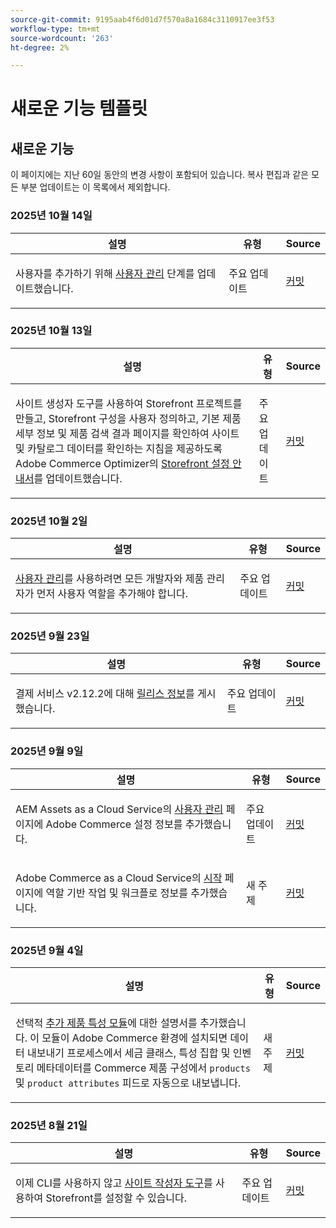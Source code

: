 ```yaml
---
source-git-commit: 9195aab4f6d01d7f570a8a1684c3110917ee3f53
workflow-type: tm+mt
source-wordcount: '263'
ht-degree: 2%

---
```

# 새로운 기능 템플릿

## 새로운 기능

이 페이지에는 지난 60일 동안의 변경 사항이 포함되어 있습니다. 복사 편집과 같은 모든 부분 업데이트는 이 목록에서 제외합니다.

### 2025년 10월 14일

<table style="table-layout:auto;">
  <thead>
    <tr>
      <th>설명</th>
      <th>유형</th>
      <th>Source</th>
    </tr>
  </thead>
  <tbody>
    <tr>
      <td><p>사용자를 추가하기 위해 <a href="https://experienceleague.adobe.com/ko/docs/commerce/cloud-service/user-management">사용자 관리</a> 단계를 업데이트했습니다.</p>
</td>
      <td>
        주요 업데이트
      </td>
      <td><a href="https://github.com/AdobeDocs/commerce.en/commit/4088b88553cbdd328a55f3483b20ea073e6c78b2">커밋</a></td>
    </tr>
  </tbody>
</table>

### 2025년 10월 13일

<table style="table-layout:auto;">
  <thead>
    <tr>
      <th>설명</th>
      <th>유형</th>
      <th>Source</th>
    </tr>
  </thead>
  <tbody>
    <tr>
      <td><p>사이트 생성자 도구를 사용하여 Storefront 프로젝트를 만들고, Storefront 구성을 사용자 정의하고, 기본 제품 세부 정보 및 제품 검색 결과 페이지를 확인하여 사이트 및 카탈로그 데이터를 확인하는 지침을 제공하도록 Adobe Commerce Optimizer의 <a href="https://experienceleague.adobe.com/ko/docs/commerce/optimizer/storefront">Storefront 설정 안내서</a>를 업데이트했습니다.</p>
</td>
      <td>
        주요 업데이트
      </td>
      <td><a href="https://github.com/AdobeDocs/commerce.en/commit/4c2d5fc7ad0febbeef2ff0b8ee3bdec5e9b5710c">커밋</a></td>
    </tr>
  </tbody>
</table>

### 2025년 10월 2일

<table style="table-layout:auto;">
  <thead>
    <tr>
      <th>설명</th>
      <th>유형</th>
      <th>Source</th>
    </tr>
  </thead>
  <tbody>
    <tr>
      <td><p><a href="https://experienceleague.adobe.com/ko/docs/commerce/cloud-service/user-management">사용자 관리</a>를 사용하려면 모든 개발자와 제품 관리자가 먼저 사용자 역할을 추가해야 합니다.</p>
</td>
      <td>
        주요 업데이트
      </td>
      <td><a href="https://github.com/AdobeDocs/commerce.en/commit/e12b4c18cacd43d73ced180a62d7162a745ced56">커밋</a></td>
    </tr>
  </tbody>
</table>

### 2025년 9월 23일

<table style="table-layout:auto;">
  <thead>
    <tr>
      <th>설명</th>
      <th>유형</th>
      <th>Source</th>
    </tr>
  </thead>
  <tbody>
    <tr>
      <td><p>결제 서비스 v2.12.2에 대해 <a href="https://experienceleague.adobe.com/ko/docs/commerce/payment-services/release-notes">릴리스 정보</a>를 게시했습니다.</p>
</td>
      <td>
        주요 업데이트
      </td>
      <td><a href="https://github.com/AdobeDocs/commerce.en/commit/1e5ee370bf91d33f35585d2d64b393fede721ce6">커밋</a></td>
    </tr>
  </tbody>
</table>

### 2025년 9월 9일

<table style="table-layout:auto;">
  <thead>
    <tr>
      <th>설명</th>
      <th>유형</th>
      <th>Source</th>
    </tr>
  </thead>
  <tbody>
    <tr>
      <td><p>AEM Assets as a Cloud Service의 <a href="https://experienceleague.adobe.com/ko/docs/commerce/cloud-service/user-management">사용자 관리</a> 페이지에 Adobe Commerce 설정 정보를 추가했습니다.</p>
</td>
      <td>
        주요 업데이트
      </td>
      <td><a href="https://github.com/AdobeDocs/commerce.en/commit/acce1aad405e74b1171faddf7f0d6681bd0a048d">커밋</a></td>
    </tr>
    <tr>
      <td><p>Adobe Commerce as a Cloud Service의 <a href="https://experienceleague.adobe.com/ko/docs/commerce/cloud-service/getting-started">시작</a> 페이지에 역할 기반 작업 및 워크플로 정보를 추가했습니다.</p>
</td>
      <td>
        새 주제
      </td>
      <td><a href="https://github.com/AdobeDocs/commerce.en/commit/f62434c55d21f65568af422bd278e6ed917b805b">커밋</a></td>
    </tr>
  </tbody>
</table>

### 2025년 9월 4일

<table style="table-layout:auto;">
  <thead>
    <tr>
      <th>설명</th>
      <th>유형</th>
      <th>Source</th>
    </tr>
  </thead>
  <tbody>
    <tr>
      <td><p>선택적 <a href="https://experienceleague.adobe.com/ko/docs/commerce/saas-data-export/extensibility/add-tax-attribute-set-inventory-attributes">추가 제품 특성 모듈</a>에 대한 설명서를 추가했습니다. 이 모듈이 Adobe Commerce 환경에 설치되면 데이터 내보내기 프로세스에서 세금 클래스, 특성 집합 및 인벤토리 메타데이터를 Commerce 제품 구성에서 <code class="language-plaintext highlighter-rouge">products</code> 및 <code class="language-plaintext highlighter-rouge">product attributes</code> 피드로 자동으로 내보냅니다.</p>
</td>
      <td>
        새 주제
      </td>
      <td><a href="https://github.com/AdobeDocs/commerce.en/commit/a77c6bd98622488214d89a077e1dfaa8338108fd">커밋</a></td>
    </tr>
  </tbody>
</table>

### 2025년 8월 21일

<table style="table-layout:auto;">
  <thead>
    <tr>
      <th>설명</th>
      <th>유형</th>
      <th>Source</th>
    </tr>
  </thead>
  <tbody>
    <tr>
      <td><p>이제 CLI를 사용하지 않고 <a href="https://experienceleague.adobe.com/ko/docs/commerce/cloud-service/storefront">사이트 작성자 도구</a>를 사용하여 Storefront를 설정할 수 있습니다.</p>
</td>
      <td>
        주요 업데이트
      </td>
      <td><a href="https://github.com/AdobeDocs/commerce.en/commit/bf3954af26fba0aa943261a0673166c0537e692e">커밋</a></td>
    </tr>
  </tbody>
</table>
